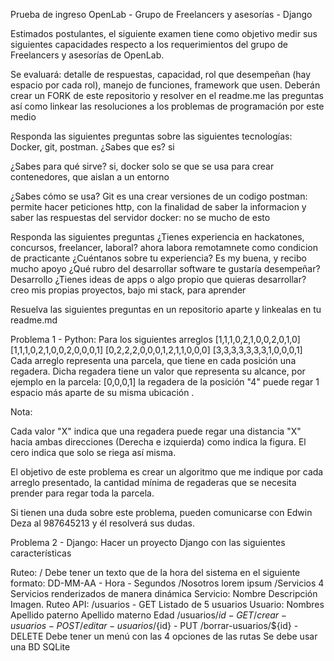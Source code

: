 Prueba de ingreso OpenLab - Grupo de Freelancers y asesorías - Django

Estimados postulantes, el siguiente examen tiene como objetivo medir sus siguientes capacidades respecto a los requerimientos del grupo de Freelancers y asesorías de OpenLab.

Se evaluará: detalle de respuestas, capacidad, rol que desempeñan (hay espacio por cada rol), manejo de funciones, framework que usen. Deberán crear un FORK de este repositorio y resolver en el readme.me las preguntas así como linkear las resoluciones a los problemas de programación por este medio

Responda las siguientes preguntas sobre las siguientes tecnologías: Docker, git, postman.
¿Sabes que es?
si

¿Sabes para qué sirve?
si, docker solo se que se usa para crear contenedores, que aislan a un entorno

¿Sabes cómo se usa?
Git es una crear versiones de un codigo
postman: permite hacer peticiones http, con la finalidad de saber la informacion y saber las respuestas del servidor
docker: no se mucho de esto

Responda las siguientes preguntas
¿Tienes experiencia en hackatones, concursos, freelancer, laboral? ahora labora remotamnete como condicion de practicante
¿Cuéntanos sobre tu experiencia? Es my buena, y recibo mucho apoyo
¿Qué rubro del desarrollar software te gustaría desempeñar? 
Desarrollo
¿Tienes ideas de apps o algo propio que quieras desarrollar? 
creo mis propias proyectos, bajo mi stack, para aprender

Resuelva las siguientes preguntas en un repositorio aparte y linkealas en tu readme.md

Problema 1 - Python: Para los siguientes arreglos
[1,1,1,0,2,1,0,0,2,0,1,0]
[1,1,1,0,2,1,0,0,2,0,0,0,1]
[0,2,2,2,0,0,0,1,2,1,1,0,0,0]
[3,3,3,3,3,3,3,1,0,0,0,1]
Cada arreglo representa una parcela, que tiene en cada posición una regadera. Dicha regadera tiene un valor que representa su alcance, por ejemplo en la parcela: [0,0,0,1] la regadera de la posición "4" puede regar 1 espacio más aparte de su misma ubicación  .

Nota:

Cada valor "X" indica que una regadera puede regar una distancia "X" hacia ambas direcciones (Derecha e izquierda) como indica la figura.
El cero indica que solo se riega así misma.


El objetivo de este problema es crear un algoritmo que me indique por cada arreglo presentado, la cantidad mínima de regaderas que se necesita prender para regar toda la parcela.

Si tienen una duda sobre este problema, pueden comunicarse con Edwin Deza al 987645213 y él resolverá sus dudas.

Problema 2 - Django:
Hacer un proyecto Django con las siguientes características

Ruteo:
/
Debe tener un texto que de la hora del sistema en el siguiente formato: DD-MM-AA - Hora - Segundos
/Nosotros
lorem ipsum
/Servicios
4 Servicios renderizados de manera dinámica
Servicio:
Nombre
Descripción
Imagen.
Ruteo API:
/usuarios - GET
Listado de 5 usuarios
Usuario:
Nombres
Apellido paterno
Apellido materno
Edad
/usuarios/${id} - GET
/crear-usuarios - POST
/editar-usuarios/${id} - PUT
/borrar-usuarios/${id} - DELETE
Debe tener un menú con las 4 opciones de las rutas
Se debe usar una BD SQLite
